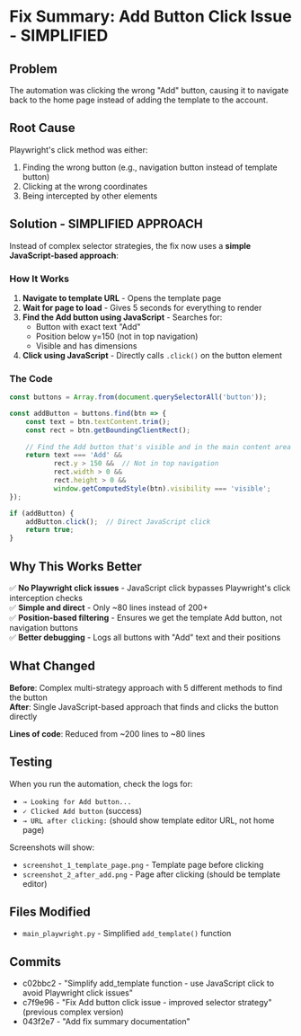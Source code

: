 # Fix Summary: Add Button Click Issue - SIMPLIFIED

## Problem
The automation was clicking the wrong "Add" button, causing it to navigate back to the home page instead of adding the template to the account.

## Root Cause
Playwright's click method was either:
1. Finding the wrong button (e.g., navigation button instead of template button)
2. Clicking at the wrong coordinates
3. Being intercepted by other elements

## Solution - SIMPLIFIED APPROACH

Instead of complex selector strategies, the fix now uses a **simple JavaScript-based approach**:

### How It Works

1. **Navigate to template URL** - Opens the template page
2. **Wait for page to load** - Gives 5 seconds for everything to render
3. **Find the Add button using JavaScript** - Searches for:
   - Button with exact text "Add"
   - Position below y=150 (not in top navigation)
   - Visible and has dimensions
4. **Click using JavaScript** - Directly calls `.click()` on the button element

### The Code

```javascript
const buttons = Array.from(document.querySelectorAll('button'));

const addButton = buttons.find(btn => {
    const text = btn.textContent.trim();
    const rect = btn.getBoundingClientRect();
    
    // Find the Add button that's visible and in the main content area
    return text === 'Add' && 
           rect.y > 150 &&  // Not in top navigation
           rect.width > 0 && 
           rect.height > 0 &&
           window.getComputedStyle(btn).visibility === 'visible';
});

if (addButton) {
    addButton.click();  // Direct JavaScript click
    return true;
}
```

## Why This Works Better

✅ **No Playwright click issues** - JavaScript click bypasses Playwright's click interception checks  
✅ **Simple and direct** - Only ~80 lines instead of 200+  
✅ **Position-based filtering** - Ensures we get the template Add button, not navigation buttons  
✅ **Better debugging** - Logs all buttons with "Add" text and their positions  

## What Changed

**Before**: Complex multi-strategy approach with 5 different methods to find the button  
**After**: Single JavaScript-based approach that finds and clicks the button directly

**Lines of code**: Reduced from ~200 lines to ~80 lines

## Testing

When you run the automation, check the logs for:
- `→ Looking for Add button...`
- `✓ Clicked Add button` (success)
- `→ URL after clicking:` (should show template editor URL, not home page)

Screenshots will show:
- `screenshot_1_template_page.png` - Template page before clicking
- `screenshot_2_after_add.png` - Page after clicking (should be template editor)

## Files Modified
- `main_playwright.py` - Simplified `add_template()` function

## Commits
- c02bbc2 - "Simplify add_template function - use JavaScript click to avoid Playwright click issues"
- c7f9e96 - "Fix Add button click issue - improved selector strategy" (previous complex version)
- 043f2e7 - "Add fix summary documentation"
